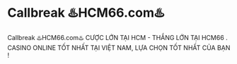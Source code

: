 # Callbreak ♨️HCM66.com♨️

Callbreak ♨️HCM66.com♨️ CƯỢC LỚN TẠI HCM - THẮNG LỚN TẠI HCM66 . CASINO ONLINE TỐT NHẤT TẠI VIỆT NAM, LỰA CHỌN TỐT NHẤT CỦA BẠN !